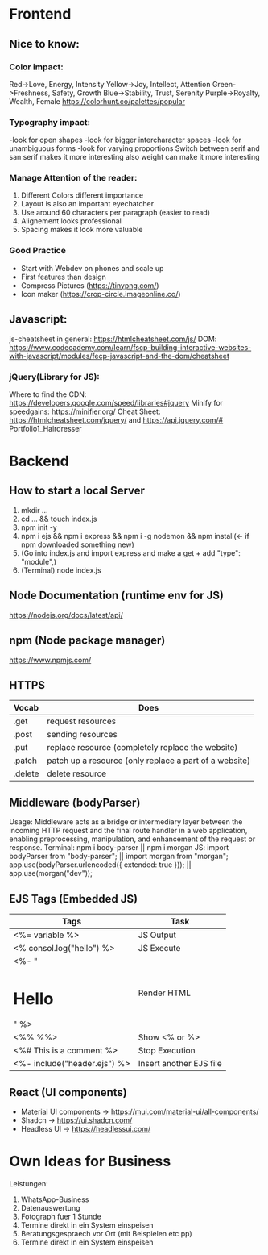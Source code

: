 # Frontend
## Nice to know:
### Color impact:
Red->Love, Energy, Intensity
Yellow->Joy, Intellect, Attention
Green->Freshness, Safety, Growth
Blue->Stability, Trust, Serenity
Purple->Royalty, Wealth, Female 
https://colorhunt.co/palettes/popular

### Typography impact:
-look for open shapes
-look for bigger intercharacter spaces
-look for unambiguous forms
-look for varying proportions
Switch between serif and san serif makes it more interesting also weight can make it more interesting

### Manage Attention of the reader:
1. Different Colors different importance
2. Layout is also an important eyechatcher
3. Use around 60 characters per paragraph (easier to read)
4. Alignement looks professional
5. Spacing makes it look more valuable

### Good Practice
- Start with Webdev on phones and scale up
- First features than design
- Compress Pictures (https://tinypng.com/)
- Icon maker (https://crop-circle.imageonline.co/)


## Javascript:
js-cheatsheet in general: https://htmlcheatsheet.com/js/
DOM: https://www.codecademy.com/learn/fscp-building-interactive-websites-with-javascript/modules/fecp-javascript-and-the-dom/cheatsheet

### jQuery(Library for JS):
Where to find the CDN: https://developers.google.com/speed/libraries#jquery
Minify for speedgains: https://minifier.org/
Cheat Sheet: https://htmlcheatsheet.com/jquery/ and https://api.jquery.com/# Portfolio1_Hairdresser

# Backend
## How to start a local Server
1. mkdir ...
2. cd ... && touch index.js
3. npm init -y
4. npm i ejs && npm i express && npm i -g nodemon && npm install(<- if npm downloaded something new)
5. (Go into index.js and import express and make a get + add "type": "module",)
6. (Terminal) node index.js

## Node Documentation (runtime env for JS)
https://nodejs.org/docs/latest/api/

## npm (Node package manager)
https://www.npmjs.com/

## HTTPS
|Vocab|Does|
|-|-|
|.get|request resources|
|.post|sending resources|
|.put|replace resource (completely replace the website)|
|.patch|patch up a resource (only replace a part of a website)|
|.delete|delete resource|

## Middleware (bodyParser)
Usage: Middleware acts as a bridge or intermediary layer between the incoming HTTP request and the final route handler in a web application, enabling preprocessing, manipulation, and enhancement of the request or response.
Terminal:
npm i body-parser || npm i morgan
JS:
import bodyParser from "body-parser"; || import morgan from "morgan";
app.use(bodyParser.urlencoded({ extended: true })); || app.use(morgan("dev"));

## EJS Tags (Embedded JS)
|Tags|Task|
|-|-|
|<%= variable %>|JS Output|
|<% consol.log("hello") %>|JS Execute|
|<%- "<h1>Hello</h1>" %>|Render HTML|
|<%% %%>|Show <% or %>|
|<%# This is a comment %>|Stop Execution|
|<%- include("header.ejs") %>|Insert another EJS file|





## React (UI components)
- Material UI components -> https://mui.com/material-ui/all-components/
- Shadcn -> https://ui.shadcn.com/
- Headless UI -> https://headlessui.com/

# Own Ideas for Business
Leistungen:
1. WhatsApp-Business
2. Datenauswertung
3. Fotograph fuer 1 Stunde
4. Termine direkt in ein System einspeisen
5. Beratungsgespraech vor Ort (mit Beispielen etc pp)
6. Termine direkt in ein System einspeisen

